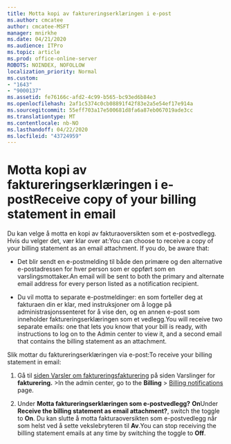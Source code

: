 ```yaml
---
title: Motta kopi av faktureringserklæringen i e-post
ms.author: cmcatee
author: cmcatee-MSFT
manager: mnirkhe
ms.date: 04/21/2020
ms.audience: ITPro
ms.topic: article
ms.prod: office-online-server
ROBOTS: NOINDEX, NOFOLLOW
localization_priority: Normal
ms.custom:
- "1643"
- "9000137"
ms.assetid: fe76166c-afd2-4c99-b565-bc93ed6b84e3
ms.openlocfilehash: 2af1c5374c0cb08891f42f83e2a5e54ef17e914a
ms.sourcegitcommit: 55eff703a17e500681d8fa6a87eb067019ade3cc
ms.translationtype: MT
ms.contentlocale: nb-NO
ms.lasthandoff: 04/22/2020
ms.locfileid: "43724959"
---
```

# <a name="receive-copy-of-your-billing-statement-in-email"></a><span data-ttu-id="29d25-102">Motta kopi av faktureringserklæringen i e-post</span><span class="sxs-lookup"><span data-stu-id="29d25-102">Receive copy of your billing statement in email</span></span>

<span data-ttu-id="29d25-p101">Du kan velge å motta en kopi av fakturaoversikten som et e-postvedlegg. Hvis du velger det, vær klar over at:</span><span class="sxs-lookup"><span data-stu-id="29d25-p101">You can choose to receive a copy of your billing statement as an email attachment. If you do, be aware that:</span></span>
  
- <span data-ttu-id="29d25-105">Det blir sendt en e-postmelding til både den primære og den alternative e-postadressen for hver person som er oppført som en varslingsmottaker.</span><span class="sxs-lookup"><span data-stu-id="29d25-105">An email will be sent to both the primary and alternate email address for every person listed as a notification recipient.</span></span>

- <span data-ttu-id="29d25-106">Du vil motta to separate e-postmeldinger: en som forteller deg at fakturaen din er klar, med instruksjoner om å logge på administrasjonssenteret for å vise den, og en annen e-post som inneholder faktureringserklæringen som et vedlegg.</span><span class="sxs-lookup"><span data-stu-id="29d25-106">You will receive two separate emails: one that lets you know that your bill is ready, with instructions to log on to the Admin center to view it, and a second email that contains the billing statement as an attachment.</span></span>

<span data-ttu-id="29d25-107">Slik mottar du faktureringserklæringen via e-post:</span><span class="sxs-lookup"><span data-stu-id="29d25-107">To receive your billing statement in email:</span></span>
  
1. <span data-ttu-id="29d25-108">Gå til [siden Varsler om faktureringsfakturering](https://go.microsoft.com/fwlink/p/?linkid=853212) på siden Varslinger for **fakturering.** \></span><span class="sxs-lookup"><span data-stu-id="29d25-108">In the admin center, go to the **Billing** \> [Billing notifications](https://go.microsoft.com/fwlink/p/?linkid=853212) page.</span></span>

2. <span data-ttu-id="29d25-109">Under **Motta faktureringserklæringen som e-postvedlegg?** **On**</span><span class="sxs-lookup"><span data-stu-id="29d25-109">Under **Receive the billing statement as email attachment?**, switch the toggle to **On**.</span></span> <span data-ttu-id="29d25-110">Du kan slutte å motta fakturaoversikten som e-postvedlegg når som helst ved å sette vekslebryteren til **Av**.</span><span class="sxs-lookup"><span data-stu-id="29d25-110">You can stop receiving the billing statement emails at any time by switching the toggle to **Off**.</span></span>